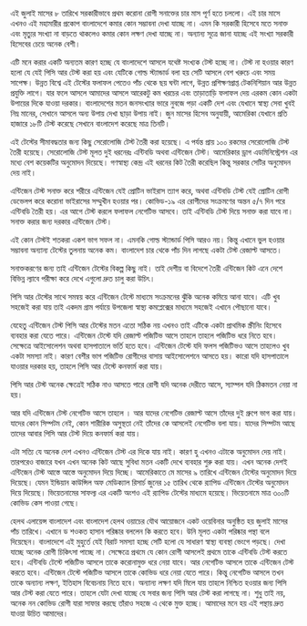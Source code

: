 এই জুলাই মাসের ৮ তারিখে সরকারীভাবে প্রথম করোনা রোগী সনাক্তের চার মাস পূর্ণ হতে চললো। এই চার মাসে এখনও  এই মহামারীর প্রকোপ বাংলাদেশে কমার কোন সম্ভাবনা দেখা যাচ্ছে না। এমন কি সরকারী হিসেবে মতে সনাক্ত এবং মৃত্যুর সংখ্যা  না বাড়তে থাকলেও কমার কোন লক্ষণ দেখা যাচ্ছে না। অন্যান্য সূত্রে জানা যাচ্ছে এই সংখ্যা সরকারী হিসেবের চেয়ে অনেক বেশী। 

এটি মনে করার একটি অন্যতম কারণ হচ্ছে যে বাংলাদেশে আসলে যথেষ্ট সংখ্যক টেস্ট হচ্ছে না। টেস্ট না হওয়ার কারণ হলো যে যেই পিসি আর টেস্ট করা হয় এবং যেটিকে গোল্ড স্ট্যান্ডার্ড বলা হয় সেটি আসলে বেশ খরুচে এবং সময় সাপেক্ষ। উন্নত বিশ্বে এই টেস্টের ফলাফল পেতেও পাঁচ থেকে ছয় ঘন্টা লাগে, উন্নত প্রশিক্ষণপ্রাপ্ত টেকনিশিয়ান আর উন্নত প্রযুক্তি লাগে।  যার ফলে আসলে আমাদের আসলে আরেকটু কম খরচের এবং তাড়াতাড়ি ফলাফল দেয় এরকম কোন একটা উপায়ের দিকে যাওয়া দরকার। 
বাংলাদেশের মতন জনসংখ্যার ভারে নুবজে পড়া একটি দেশ এবং যেখানে স্বাস্থ্য সেবা খুবই নিম্ন মানের, সেখানে আসলে অন্য উপায় দেখা ছাড়া উপায় নাই। জুন মাসের হিসেব অনুযায়ী, আমেরিকা যেখানে প্রতি হাজারে ১৮টি টেস্ট করেছে সেখানে বাংলাদেশ করেছে মাত্র তিনটি। 

এই টেস্টের সীমাবদ্ধতার জন্য কিছু সেরোলোজি টেস্ট তৈরী করা হয়েছে। এ পর্যন্ত প্রায় ১০০ রকমের সেরোলোজি টেস্ট তৈরী হয়েছে। সেরোলোজি টেস্ট মূলত দুই ধরনেরঃ এন্টিবডি অথবা এন্টিজেন টেস্ট।  আমেরিকার ড্রাগ এডমিনিস্ট্রেশন এর মধ্যে বেশ কয়েকটির অনুমোদন দিয়েছে। গণস্বাস্থ্য কেন্দ্র এই ধরনের কিট তৈরী করেছিল কিন্তু সরকার সেটির অনুমোদন দেয় নাই। 

এন্টিজেন টেস্ট সনাক্ত করে শরীরে এন্টিজেন যেই প্রোটিন ভাইরাস ত্যাগ করে, অথবা এন্টিবডি টেস্ট যেই প্রোটিন রোগী ডেভেলপ করে করোনা ভাইরাসের সম্মুখীন হওয়ার পর। কোভিড-১৯ এর রোগীদের সংক্রমণের অন্তন ৫/৭ দিন পরে এন্টিবডি তৈরী হয়। এর আগে টেস্ট করলে ফলাফল নেগেটিভ আসবে। তাই এন্টিবডি টেস্ট দিয়ে সনাক্ত করা যাবে না। সনাক্ত করার জন্য দরকার এন্টিজেন টেস্ট। 

এই কোন টেস্টই শতকরা একশ ভাগ সফল না। এমনকি গোল্ড স্ট্যান্ডার্ড পিসি আরও নয়। কিন্তু এখানে ভুল হওয়ার সম্ভাবনা অন্যান্য টেস্টের তুলনায় অনেক কম। বাংলাদেশ চার থেকে পাঁচ দিন লাগছে একটা টেস্ট রেজাল্ট আসতে। 

সনাক্তকরণের জন্য তাই এন্টিজেন টেস্টের বিকল্প কিছু নাই। তাই দেশীয় বা বিদেশে তৈরী এন্টিজেন কিট এনে দেশে বিভিন্ন ল্যাবে পরীক্ষা করে দেখে এগুলো দ্রুত চালু করা উচিৎ। 

পিসি আর টেস্টের সাথে সমন্বয় করে এন্টিজেন টেস্টে মাধ্যমে  সংক্রমনের ঝুঁকি অনেক কমিয়ে আনা যাবে। এটি খুব সহজেই করা যায় তাই একদম গ্রাম পর্যায়ে উপজেলা স্বাস্থ্য কমপ্লেক্সের মাধ্যমে সহজেই এখানে পৌছানো যাবে। 

যেহেতু এন্টিজেন টেস্ট পিসি আর টেস্টের মতন এতো সঠিক নয় এখনও তাই এটিকে একটা প্রাথমিক স্ক্রীনিং হিসেবে ব্যবহার করা যেতে পারে। এন্টিজেন টেস্টে যদি রেজাল্ট পজিটিভ আসে তাহলে তাহলে পজিটিভ ধরে নিতে হবে। সেক্ষেত্রে আইসোলেশন অথবা  হাসপাতালে ভর্তি হতে হবে। এন্টিজেন টেস্টে যদি ফলস পজিটিভও আসে তাহলেও খুব একটা সমস্যা নাই। কারণ বেশীর ভাগ পজিটিভ রোগীদের বাসায় আইসোলেশনে আসতে হয়। কারো যদি হাসপাতালে যাওয়ার দরকার হয়, তাহলে পিসি আর টেস্টে কনফার্ম করা যায়। 

পিসি আর টেস্ট অনেক ক্ষেত্রেই সঠিক নাও আসতে পারে রোগী যদি অনেক দেরীতে আসে, স্যাম্পল যদি ঠিকমতন নেয়া না হয়। 

আর যদি এন্টিজেন টেস্ট নেগেটিভ আসে তাহলে ।   আর যাদের নেগেটিভ রেজাল্ট আসে তাঁদের  দুই গ্রুপে ভাগ করা যায়। যাদের কোন সিম্পটম নেই, কোন শারীরিক অসুস্থতা নেই তাঁদের কে আসলেই নেগেটিভ বলা যায়। যাদের সিম্পটম আছে তাদের আবার পিসি আর টেস্ট দিয়ে কনফার্ম করা যায়। 

এটা সত্যি যে অনেক দেশ এখনও এন্টিজেন টেস্ট এর দিকে যায় নাই। কারণ হু এখনও এটাকে অনুমোদন দেয় নাই। তারপরেও বাজারে যখন এখন অনেক কিট আছে সুবিধা মতন একটি দেখে ব্যবহার শুরু করা যায়। এখন অনেক দেশই এন্টিজেন টেস্ট আস্তে আস্তে অনুমোদন দিয়ে দিচ্ছে। আমেরিকাতে মে মাসের ৯ তারিখে এন্টিজেন টেস্টের অনুমোদন দিয়ে দিয়েছে।      		   যেমন ইন্ডিয়ান কাউন্সিল অফ মেডিক্যাল রিসার্চ জুনের ১৫ তারিখ থেকে র‍্যাপিড এন্টিজেন টেস্টের অনুমোদন দিয়ে দিয়েছে। ভিয়েতনামের সাফল্য এর একটি অংশও এই র‍্যাপিড টেস্টের মাধ্যমে হয়েছে। ভিয়েতনামে মাত্র ৩০০টি কোভিড কেস পাওয়া গেছে।

হেলথ এলায়েন্স বাংলাদেশ এবং বাংলাদেশ হেলথ ওয়াচের যৌথ আয়োজনে একট ওয়েবিনার অনুষ্ঠিত  হয় জুলাই মাসের পাঁচ তারিখে। এখানে ড শওকত হাসান পরিষ্কার বললেন কি করতে হবে। উনি মূলত একটা পরিষ্কার পন্থা বলে দিয়েছেন। বাংলাদেশে এই মুহুর্তে যেই বিরাট সমস্যা হচ্ছে সেটি হলো যে সাধারণ স্বাস্থ্য ব্যবস্থা ভেংগে পড়ছে। দেখা যাচ্ছে অনেক রোগী চিকিৎসা পাচ্ছে না। সেক্ষেত্রে প্রথমে যে কোন রোগী আসলেই প্রথমে তাকে এন্টিবডি টেস্ট করতে হবে। এন্টিবডি টেস্টে পজিটিভ আসলে তাকে করোনামুক্ত ধরে নেয়া যাবে। আর নেগেটিভ আসলে তাকে এন্টিজেন টেস্ট করতে হবে। এন্টিজেন টেস্টে পজিটিভ আসলে তাকে কোভিড ধরে নেয়া যেতে পারে। কিন্তু নেগেটিভ আসলে তখন তাকে অন্যান্য লক্ষণ, ইতিহাস বিবেচনায় নিতে হবে।  অন্যান্য লক্ষণ যদি মিলে যায় তাহলে নিশ্চিত হওয়ার জন্য পিসি আর টেস্ট করা যেতে পারে। তাহলে যেটা দেখা যাচ্ছে যে সবার জন্য পিসি আর টেস্ট করা লাগছে না। শুধু তাই নয়, অনেক নন কোভিড রোগী যারা সাফার করছে তাঁরাও সহজে এ থেকে মুক্ত হচ্ছে।  আমাদের মনে হয় এই পন্থায় দ্রুত যাওয়া উচিত আমাদের।   



